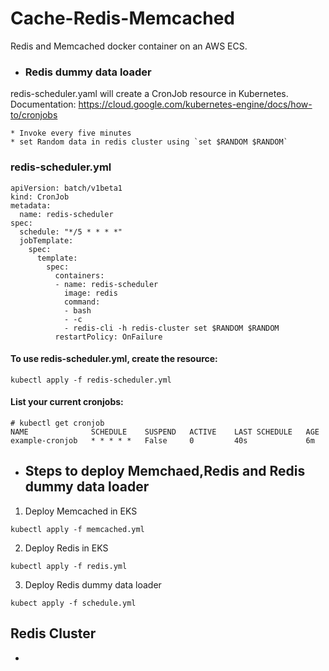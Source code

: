# Cache-Redis-Memcached
Redis and Memcached docker container on an AWS ECS.

* ### Redis dummy data loader

redis-scheduler.yaml will create a CronJob resource in Kubernetes. Documentation: https://cloud.google.com/kubernetes-engine/docs/how-to/cronjobs

    * Invoke every five minutes
    * set Random data in redis cluster using `set $RANDOM $RANDOM`
### redis-scheduler.yml
```
apiVersion: batch/v1beta1
kind: CronJob
metadata:
  name: redis-scheduler
spec:
  schedule: "*/5 * * * *"
  jobTemplate:
    spec:
      template:
        spec:
          containers:
          - name: redis-scheduler
            image: redis
            command:
            - bash
            - -c
            - redis-cli -h redis-cluster set $RANDOM $RANDOM
          restartPolicy: OnFailure

```

#### To use redis-scheduler.yml, create the resource:

```
kubectl apply -f redis-scheduler.yml
```

#### List your current cronjobs:

```
# kubectl get cronjob
NAME              SCHEDULE    SUSPEND   ACTIVE    LAST SCHEDULE   AGE
example-cronjob   * * * * *   False     0         40s             6m
```

* ## Steps to deploy Memchaed,Redis and Redis dummy data loader

1) Deploy Memcached in EKS

```
kubectl apply -f memcached.yml
```
2) Deploy Redis in EKS

```
kubectl apply -f redis.yml
```
3) Deploy Redis dummy data loader

```
kubect apply -f schedule.yml
```

## Redis Cluster 

* 


